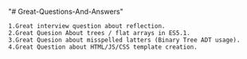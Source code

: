 "# Great-Questions-And-Answers" 
	
	1.Great interview question about reflection. 
	2.Great Quesion About trees / flat arrays in ES5.1.
	3.Great Quesion about misspelled latters (Binary Tree ADT usage).
	4.Great Question about HTML/JS/CSS template creation.